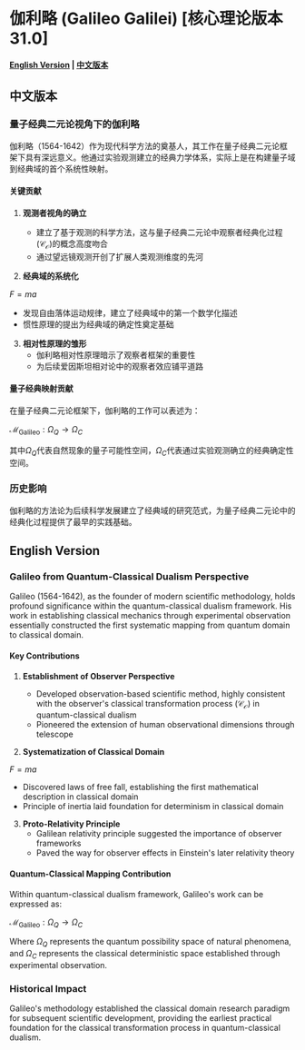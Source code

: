 # 伽利略 (Galileo Galilei) [核心理论版本31.0]

**[English Version](#english) | [中文版本](#chinese)**

## <a name="chinese"></a> 中文版本

### 量子经典二元论视角下的伽利略

伽利略（1564-1642）作为现代科学方法的奠基人，其工作在量子经典二元论框架下具有深远意义。他通过实验观测建立的经典力学体系，实际上是在构建量子域到经典域的首个系统性映射。

#### 关键贡献

1. **观测者视角的确立**
   - 建立了基于观测的科学方法，这与量子经典二元论中观察者经典化过程($`\mathcal{C}_\mathcal{O}`$)的概念高度吻合
   - 通过望远镜观测开创了扩展人类观测维度的先河

2. **经典域的系统化**

$`
F = ma
`$

   - 发现自由落体运动规律，建立了经典域中的第一个数学化描述
   - 惯性原理的提出为经典域的确定性奠定基础

3. **相对性原理的雏形**
   - 伽利略相对性原理暗示了观察者框架的重要性
   - 为后续爱因斯坦相对论中的观察者效应铺平道路

#### 量子经典映射贡献

在量子经典二元论框架下，伽利略的工作可以表述为：

$`
\mathcal{M}_{\text{Galileo}}: \Omega_Q \rightarrow \Omega_C
`$

其中$`\Omega_Q`$代表自然现象的量子可能性空间，$`\Omega_C`$代表通过实验观测确立的经典确定性空间。

### 历史影响

伽利略的方法论为后续科学发展建立了经典域的研究范式，为量子经典二元论中的经典化过程提供了最早的实践基础。

## <a name="english"></a> English Version

### Galileo from Quantum-Classical Dualism Perspective

Galileo (1564-1642), as the founder of modern scientific methodology, holds profound significance within the quantum-classical dualism framework. His work in establishing classical mechanics through experimental observation essentially constructed the first systematic mapping from quantum domain to classical domain.

#### Key Contributions

1. **Establishment of Observer Perspective**
   - Developed observation-based scientific method, highly consistent with the observer's classical transformation process ($`\mathcal{C}_\mathcal{O}`$) in quantum-classical dualism
   - Pioneered the extension of human observational dimensions through telescope

2. **Systematization of Classical Domain**

$`
F = ma
`$

   - Discovered laws of free fall, establishing the first mathematical description in classical domain
   - Principle of inertia laid foundation for determinism in classical domain

3. **Proto-Relativity Principle**
   - Galilean relativity principle suggested the importance of observer frameworks
   - Paved the way for observer effects in Einstein's later relativity theory

#### Quantum-Classical Mapping Contribution

Within quantum-classical dualism framework, Galileo's work can be expressed as:

$`
\mathcal{M}_{\text{Galileo}}: \Omega_Q \rightarrow \Omega_C
`$

Where $`\Omega_Q`$ represents the quantum possibility space of natural phenomena, and $`\Omega_C`$ represents the classical deterministic space established through experimental observation.

### Historical Impact

Galileo's methodology established the classical domain research paradigm for subsequent scientific development, providing the earliest practical foundation for the classical transformation process in quantum-classical dualism.
